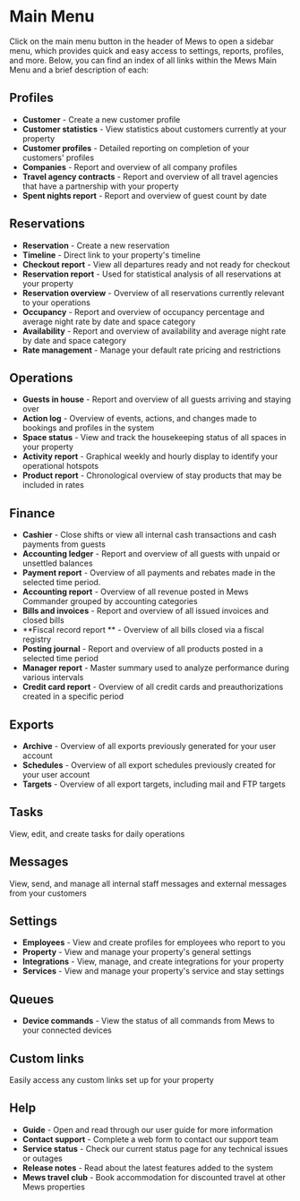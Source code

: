 # Main Menu

Click on the main menu button in the header of Mews to open a sidebar menu, which provides quick and easy access to settings, reports, profiles, and more. Below, you can find an index of all links within the Mews Main Menu and a brief description of each:

## Profiles

* **Customer** - Create a new customer profile
* **Customer statistics** - View statistics about customers currently at your property
* **Customer profiles** - Detailed reporting on completion of your customers' profiles
* **Companies** - Report and overview of all company profiles 
* **Travel agency contracts** - Report and overview of all travel agencies that have a partnership with your property
* **Spent nights report** - Report and overview of guest count by date

## Reservations

* **Reservation** - Create a new reservation
* **Timeline** - Direct link to your property's timeline
* **Checkout report** - View all departures ready and not ready for checkout
* **Reservation report** - Used for statistical analysis of all reservations at your property
* **Reservation overview** - Overview of all reservations currently relevant to your operations
* **Occupancy** - Report and overview of occupancy percentage and average night rate by date and space category
* **Availability** - Report and overview of availability and average night rate by date and space category
* **Rate management** - Manage your default rate pricing and restrictions

## Operations

* **Guests in house** - Report and overview of all guests arriving and staying over
* **Action log** - Overview of events, actions, and changes made to bookings and profiles in the system
* **Space status** - View and track the housekeeping status of all spaces in your property
* **Activity report** - Graphical weekly and hourly display to identify your operational hotspots
* **Product report** - Chronological overview of stay products that may be included in rates

## Finance

* **Cashier** - Close shifts or view all internal cash transactions and cash payments from guests
* **Accounting ledger** -  Report and overview of all guests with unpaid or unsettled balances
* **Payment report** - Overview of all payments and rebates made in the selected time period.
* **Accounting report** - Overview of all revenue posted in Mews Commander grouped by accounting categories
* **Bills and invoices** - Report and overview of all issued invoices and closed bills
* **Fiscal record report ** - Overview of all bills closed via a fiscal registry
* **Posting journal** - Report and overview of all products posted in a selected time period
* **Manager report** - Master summary used to analyze performance during various intervals
* **Credit card report** - Overview of all credit cards and preauthorizations created in a specific period

## Exports

* **Archive** - Overview of all exports previously generated for your user account
* **Schedules** - Overview of all export schedules previously created for your user account
* **Targets** - Overview of all export targets, including mail and FTP targets

## Tasks

View, edit, and create tasks for daily operations

## Messages

View, send, and manage all internal staff messages and external messages from your customers

## Settings

* **Employees** - View and create profiles for employees who report to you
* **Property** - View and manage your property's general settings
* **Integrations** - View, manage, and create integrations for your property
* **Services** - View and manage your property's service and stay settings

## Queues

* **Device commands** - View the status of all commands from Mews to your connected devices

## Custom links

Easily access any custom links set up for your property

## Help

* **Guide** - Open and read through our user guide for more information
* **Contact support** - Complete a web form to contact our support team
* **Service status** - Check our current status page for any technical issues or outages
* **Release notes** - Read about the latest features added to the system
* **Mews travel club** - Book accommodation for discounted travel at other Mews properties

